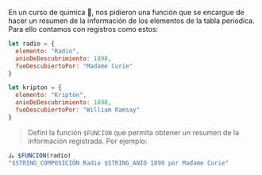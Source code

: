 En un curso de quimica :microscope:, nos pidieron una función que se encargue de hacer un resumen de la información de los elementos de la tabla periodica. Para ello contamos con registros como estos:

```javascript
let radio = {
  elemento: "Radio",
  anioDeDescubrimiento: 1898,
  fueDescubiertoPor: "Madame Curie"
}

let kripton = {
  elemento: "Kriptón",
  anioDeDescubrimiento: 1898,
  fueDescubiertoPor: "William Ramsay"
}
```

> Definí la función `$FUNCION` que permita obtener un resumen de la información registrada. Por ejemplo:
>
```javascript
ム $FUNCION(radio)
"$STRING_COMPOSICIÓN Radio $STRING_ANIO 1898 por Madame Curie"
```
